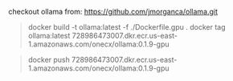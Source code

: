 checkout ollama from: https://github.com/jmorganca/ollama.git

> docker build -t ollama:latest -f ./Dockerfile.gpu .
> docker tag ollama:latest 728986473007.dkr.ecr.us-east-1.amazonaws.com/onecx/ollama:0.1.9-gpu

> docker push 728986473007.dkr.ecr.us-east-1.amazonaws.com/onecx/ollama:0.1.9-gpu